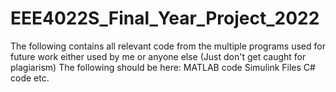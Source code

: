 # EEE4022S_Final_Year_Project_2022
The following contains all relevant code from the multiple programs used for future work either used by me or anyone else (Just don't get caught for plagiarism)
The following should be here:
MATLAB code
Simulink Files
C# code
etc.
